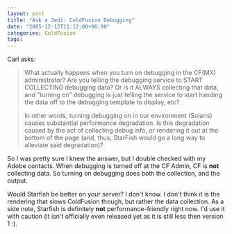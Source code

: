 ```yaml
---
layout: post
title: "Ask a Jedi: ColdFusion Debugging"
date: "2005-12-12T11:12:00+06:00"
categories: ColdFusion 
tags: 
---
```


Carl asks:

<blockquote>
What actually happens when you turn on debugging in the CF(MX) administrator? Are you telling the debugging service to START COLLECTING debugging data? Or is it ALWAYS collecting that data, and "turning on" debugging is just telling the service to start handing the data off to the debugging template  to display, etc?

In other words, turning debugging on in our environment (Solaris) causes substantial performance degradation. Is this degradation caused by the act of collecting debug info, or rendering it out at the bottom of the page (and, thus, StarFish would go a long way to alleviate said degradation)?
</blockquote>

So I was pretty sure I knew the answer, but I double checked with my Adobe contacts. When debugging is turned off at the CF Admin, CF is <b>not</b> collecting data. So turning on debugging does both the collection, and the output.

Would Starfish be better on your server? I don't know. I don't think it is the rendering that slows ColdFusion though, but rather the data collection. As a side note, Starfish is definitely <b>not</b> performance-friendly right now. I'd use it with caution (it isn't officially even released yet as it is still less then version 1 :).